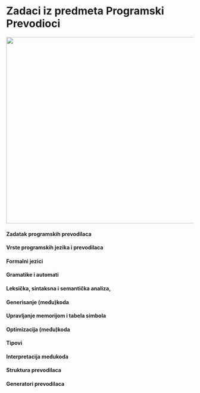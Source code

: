 # Zadaci iz predmeta Programski Prevodioci 

<p align="center">
  <img width="700" height="500" src="http://www.rgpvonline.com/answer/ppl/img/3.jpg">
</p>


#### Zadatak programskih prevodilaca
#### Vrste programskih jezika i prevodilaca
#### Formalni jezici
#### Gramatike i automati
#### Leksička, sintaksna i semantička analiza,
#### Generisanje (među)koda
#### Upravljanje memorijom i tabela simbola
#### Optimizacija (među)koda
#### Tipovi
#### Interpretacija međukoda
#### Struktura prevodilaca
#### Generatori prevodilaca
